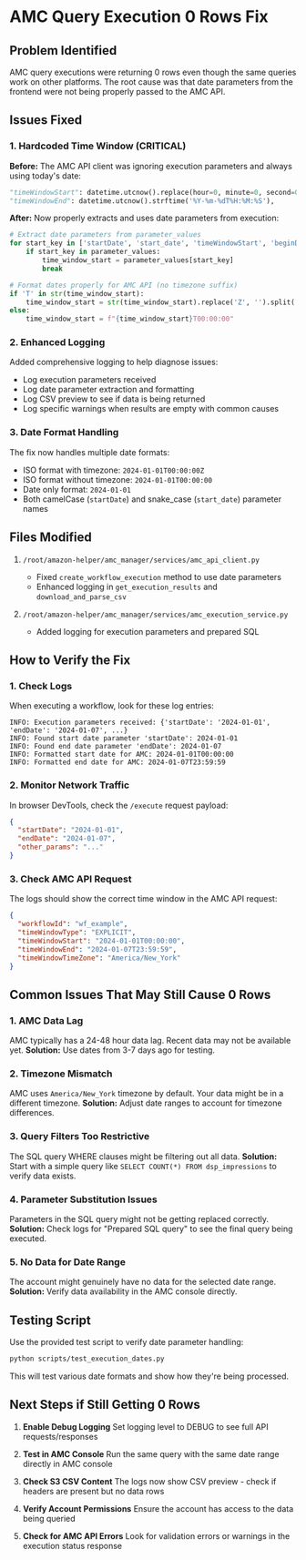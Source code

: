 # AMC Query Execution 0 Rows Fix

## Problem Identified
AMC query executions were returning 0 rows even though the same queries work on other platforms. The root cause was that date parameters from the frontend were not being properly passed to the AMC API.

## Issues Fixed

### 1. **Hardcoded Time Window (CRITICAL)**
**Before:** The AMC API client was ignoring execution parameters and always using today's date:
```python
"timeWindowStart": datetime.utcnow().replace(hour=0, minute=0, second=0, microsecond=0).strftime('%Y-%m-%dT%H:%M:%S'),
"timeWindowEnd": datetime.utcnow().strftime('%Y-%m-%dT%H:%M:%S'),
```

**After:** Now properly extracts and uses date parameters from execution:
```python
# Extract date parameters from parameter_values
for start_key in ['startDate', 'start_date', 'timeWindowStart', 'beginDate']:
    if start_key in parameter_values:
        time_window_start = parameter_values[start_key]
        break

# Format dates properly for AMC API (no timezone suffix)
if 'T' in str(time_window_start):
    time_window_start = str(time_window_start).replace('Z', '').split('+')[0].split('.')[0]
else:
    time_window_start = f"{time_window_start}T00:00:00"
```

### 2. **Enhanced Logging**
Added comprehensive logging to help diagnose issues:
- Log execution parameters received
- Log date parameter extraction and formatting
- Log CSV preview to see if data is being returned
- Log specific warnings when results are empty with common causes

### 3. **Date Format Handling**
The fix now handles multiple date formats:
- ISO format with timezone: `2024-01-01T00:00:00Z`
- ISO format without timezone: `2024-01-01T00:00:00`
- Date only format: `2024-01-01`
- Both camelCase (`startDate`) and snake_case (`start_date`) parameter names

## Files Modified
1. `/root/amazon-helper/amc_manager/services/amc_api_client.py`
   - Fixed `create_workflow_execution` method to use date parameters
   - Enhanced logging in `get_execution_results` and `download_and_parse_csv`

2. `/root/amazon-helper/amc_manager/services/amc_execution_service.py`
   - Added logging for execution parameters and prepared SQL

## How to Verify the Fix

### 1. Check Logs
When executing a workflow, look for these log entries:
```
INFO: Execution parameters received: {'startDate': '2024-01-01', 'endDate': '2024-01-07', ...}
INFO: Found start date parameter 'startDate': 2024-01-01
INFO: Found end date parameter 'endDate': 2024-01-07
INFO: Formatted start date for AMC: 2024-01-01T00:00:00
INFO: Formatted end date for AMC: 2024-01-07T23:59:59
```

### 2. Monitor Network Traffic
In browser DevTools, check the `/execute` request payload:
```json
{
  "startDate": "2024-01-01",
  "endDate": "2024-01-07",
  "other_params": "..."
}
```

### 3. Check AMC API Request
The logs should show the correct time window in the AMC API request:
```json
{
  "workflowId": "wf_example",
  "timeWindowType": "EXPLICIT",
  "timeWindowStart": "2024-01-01T00:00:00",
  "timeWindowEnd": "2024-01-07T23:59:59",
  "timeWindowTimeZone": "America/New_York"
}
```

## Common Issues That May Still Cause 0 Rows

### 1. **AMC Data Lag**
AMC typically has a 24-48 hour data lag. Recent data may not be available yet.
**Solution:** Use dates from 3-7 days ago for testing.

### 2. **Timezone Mismatch**
AMC uses `America/New_York` timezone by default. Your data might be in a different timezone.
**Solution:** Adjust date ranges to account for timezone differences.

### 3. **Query Filters Too Restrictive**
The SQL query WHERE clauses might be filtering out all data.
**Solution:** Start with a simple query like `SELECT COUNT(*) FROM dsp_impressions` to verify data exists.

### 4. **Parameter Substitution Issues**
Parameters in the SQL query might not be getting replaced correctly.
**Solution:** Check logs for "Prepared SQL query" to see the final query being executed.

### 5. **No Data for Date Range**
The account might genuinely have no data for the selected date range.
**Solution:** Verify data availability in the AMC console directly.

## Testing Script
Use the provided test script to verify date parameter handling:
```bash
python scripts/test_execution_dates.py
```

This will test various date formats and show how they're being processed.

## Next Steps if Still Getting 0 Rows

1. **Enable Debug Logging**
   Set logging level to DEBUG to see full API requests/responses

2. **Test in AMC Console**
   Run the same query with the same date range directly in AMC console

3. **Check S3 CSV Content**
   The logs now show CSV preview - check if headers are present but no data rows

4. **Verify Account Permissions**
   Ensure the account has access to the data being queried

5. **Check for AMC API Errors**
   Look for validation errors or warnings in the execution status response